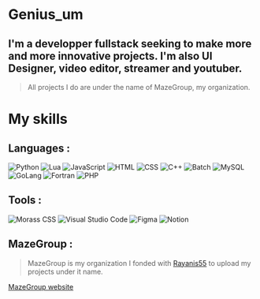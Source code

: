 # Genius_um
## I'm a developper fullstack seeking to make more and more innovative projects. I'm also UI Designer, video editor, streamer and youtuber.
> All projects I do are under the name of MazeGroup, my organization.

# My skills
## Languages :
![Python](https://img.shields.io/badge/Python-blue?style=for-the-badge&logo=python&logoColor=white)
![Lua](https://img.shields.io/badge/Lua-darkblue?style=for-the-badge&logo=lua&logoColor=white)
![JavaScript](https://img.shields.io/badge/JavaScript-yellow?style=for-the-badge&logo=javascript&logoColor=white)
![HTML](https://img.shields.io/badge/HTML5-red?style=for-the-badge&logo=html5&logoColor=white)
![CSS](https://img.shields.io/badge/CSS3-blue?style=for-the-badge&logo=css3&logoColor=white)
![C++](https://img.shields.io/badge/C++-blue?style=for-the-badge&logo=cpp2&logoColor=white)
![Batch](https://img.shields.io/badge/Batch-gray?style=for-the-badge&logo=bat&logoColor=white)
![MySQL](https://img.shields.io/badge/MySQL-005C84?style=for-the-badge&logo=mysql&logoColor=white)
![GoLang](https://img.shields.io/badge/GoLang-blue?style=for-the-badge&logo=go&logoColor=white)
![Fortran](https://img.shields.io/badge/Fortran-734F96?style=for-the-badge&logo=fortran&logoColor=white)
![PHP](https://img.shields.io/badge/PHP-8993be?style=for-the-badge&logo=php&logoColor=white)
## Tools :
![Morass CSS](https://img.shields.io/badge/Morass%20CSS-080808?style=for-the-badge)
![Visual Studio Code](https://img.shields.io/badge/Visual%20Studio%20Code-blue?style=for-the-badge&logo=visual%20studio%20code&logoColor=white)
![Figma](https://img.shields.io/badge/Figma-orange?style=for-the-badge&logo=figma&logoColor=white)
![Notion](https://img.shields.io/badge/Notion-white?style=for-the-badge&logo=notion&logoColor=black)

## MazeGroup :
> MazeGroup is my organization I fonded with [Rayanis55](https://github.com/Rayanis55) to upload my projects under it name.

[MazeGroup website](https://mazegroup.org/)
 